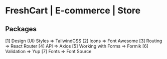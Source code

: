 # FreshCart | E-commerce | Store

## Packages
[1] Design (UI) Styles => TailwindCSS
[2] Icons            => Font Awesome
[3] Routing          => React Router
[4] API              => Axios
[5] Working with Forms => Formik
[6] Validation       => Yup
[7] Fonts            => Font Source
